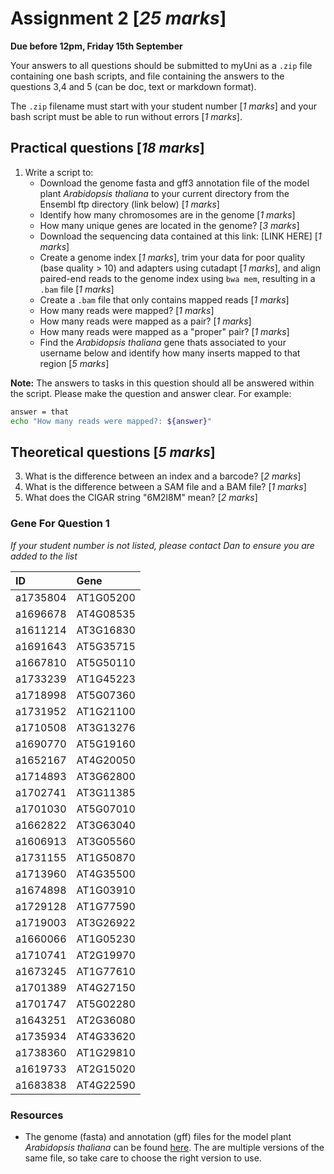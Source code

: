 

# Assignment 2 [*25 marks*]

**Due before 12pm, Friday 15th September**

Your answers to all questions should be submitted to myUni as a `.zip` file containing one bash scripts, and file containing the answers to the questions 3,4 and 5 (can be doc, text or markdown format).

The `.zip` filename must start with your student number [*1 marks*] and your bash script must be able to run without errors [*1 marks*].

## Practical questions [*18 marks*]

1. Write a script to:
    + Download the genome fasta and gff3 annotation file of the model plant _Arabidopsis thaliana_ to your current directory from the Ensembl ftp directory (link below) [*1 marks*]
    + Identify how many chromosomes are in the genome [*1 marks*]
    + How many unique genes are located in the genome? [*3 marks*]
    + Download the sequencing data contained at this link: [LINK HERE] [*1 marks*]
    + Create a genome index [*1 marks*], trim your data for poor quality (base quality > 10) and adapters using cutadapt [*1 marks*], and align paired-end reads to the genome index using `bwa mem`, resulting in a `.bam` file [*1 marks*]
    + Create a `.bam` file that only contains mapped reads [*1 marks*]
    + How many reads were mapped? [*1 marks*]
    + How many reads were mapped as a pair? [*1 marks*]
    + How many reads were mapped as a "proper" pair? [*1 marks*]
    + Find the _Arabidopsis thaliana_ gene thats associated to your username below and identify how many inserts mapped to that region [*5 marks*]

**Note:** The answers to tasks in this question should all be answered within the script. Please make the question and answer clear. For example:

```bash
answer = that
echo "How many reads were mapped?: ${answer}"
```

## Theoretical questions [*5 marks*]

3. What is the difference between an index and a barcode? [*2 marks*]
4. What is the difference between a SAM file and a BAM file? [*1 marks*]
5. What does the CIGAR string "6M2I8M" mean? [*2 marks*]


### Gene For Question 1

*If your student number is not listed, please contact Dan to ensure you are added to the list*

|ID       |Gene         |
|:--------|:------------|
|a1735804 |AT1G05200    |
|a1696678 |AT4G08535    |
|a1611214 |AT3G16830    |
|a1691643 |AT5G35715    |
|a1667810 |AT5G50110    |
|a1733239 |AT1G45223    |
|a1718998 |AT5G07360    |
|a1731952 |AT1G21100    |
|a1710508 |AT3G13276    |
|a1690770 |AT5G19160    |
|a1652167 |AT4G20050    |
|a1714893 |AT3G62800    |
|a1702741 |AT3G11385    |
|a1701030 |AT5G07010    |
|a1662822 |AT3G63040    |
|a1606913 |AT3G05560    |
|a1731155 |AT1G50870    |
|a1713960 |AT4G35500    |
|a1674898 |AT1G03910    |
|a1729128 |AT1G77590    |
|a1719003 |AT3G26922    |
|a1660066 |AT1G05230    |
|a1710741 |AT2G19970    |
|a1673245 |AT1G77610    |
|a1701389 |AT4G27150    |
|a1701747 |AT5G02280    |
|a1643251 |AT2G36080    |
|a1735934 |AT4G33620    |
|a1738360 |AT1G29810    |
|a1619733 |AT2G15020    |
|a1683838 |AT4G22590    |

### Resources

- The genome (fasta) and annotation (gff) files for the model plant _Arabidopsis thaliana_ can be found [here](ftp://ftp.ensemblgenomes.org/pub/plants/current/fasta/arabidopsis_thaliana/). The are multiple versions of the same file, so take care to choose the right version to use.
